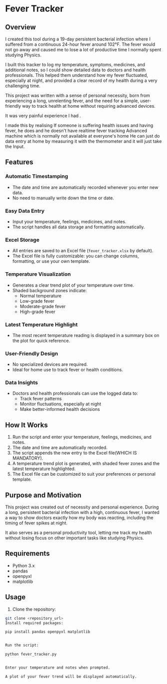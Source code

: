 # Fever Tracker 

## Overview

I created this tool during a 19-day persistent bacterial infection where I suffered from a continuous 24-hour fever around 102°F. The fever would not go away and caused me to lose a lot of productive time I normally spent studying Physics.

I built this tracker to log my temperature, symptoms, medicines, and additional notes, so I could show detailed data to doctors and health professionals. This helped them understand how my fever fluctuated, especially at night, and provided a clear record of my health during a very challenging time.

This project was written with a sense of personal necessity, born from experiencing a long, unrelenting fever, and the need for a simple, user-friendly way to track health at home without requiring advanced devices.

It was very painful experience I had .

I made this by realising If someone is suffering health issues and having fever, he does and he doesn't have realtime fever tracking Advanced machine which is normally not available at everyone's home He can just do data entry at home by measuring it with the thermometer and it will just take the Input. 

## Features

### Automatic Timestamping
- The date and time are automatically recorded whenever you enter new data.
- No need to manually write down the time or date.

### Easy Data Entry
- Input your temperature, feelings, medicines, and notes.
- The script handles all data storage and formatting automatically.

### Excel Storage
- All entries are saved to an Excel file (`fever_tracker.xlsx` by default).
- The Excel file is fully customizable: you can change columns, formatting, or use your own template.

### Temperature Visualization
- Generates a clear trend plot of your temperature over time.
- Shaded background zones indicate:
  - Normal temperature
  - Low-grade fever
  - Moderate-grade fever
  - High-grade fever

### Latest Temperature Highlight
- The most recent temperature reading is displayed in a summary box on the plot for quick reference.

### User-Friendly Design
- No specialized devices are required.
- Ideal for home use to track fever or health conditions.

### Data Insights
- Doctors and health professionals can use the logged data to:
  - Track fever patterns
  - Monitor fluctuations, especially at night
  - Make better-informed health decisions

## How It Works

1. Run the script and enter your temperature, feelings, medicines, and notes.
2. The date and time are automatically recorded.
3. The script appends the new entry to the Excel file(WHICH IS MANDATORY).
4. A temperature trend plot is generated, with shaded fever zones and the latest temperature highlighted.
5. The Excel file can be customized to suit your preferences or personal template.

## Purpose and Motivation

This project was created out of necessity and personal experience. During a long, persistent bacterial infection with a high, continuous fever, I wanted a way to show doctors exactly how my body was reacting, including the timing of fever spikes at night.

It also serves as a personal productivity tool, letting me track my health without losing focus on other important tasks like studying Physics.

## Requirements

- Python 3.x
- pandas
- openpyxl
- matplotlib

## Usage

1. Clone the repository:
```bash
git clone <repository_url>
Install required packages:

pip install pandas openpyxl matplotlib


Run the script:

python fever_tracker.py


Enter your temperature and notes when prompted.

A plot of your fever trend will be displayed automatically.
